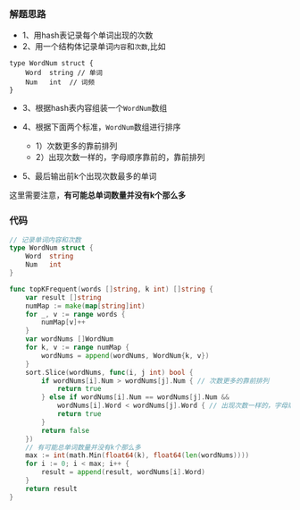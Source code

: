 ### 解题思路
* 1、用hash表记录每个单词出现的次数
* 2、用一个结构体记录单词``内容``和``次数``,比如
```
type WordNum struct {
	Word  string // 单词
	Num   int  // 词频
}
```
* 3、根据hash表内容组装一个``WordNum``数组

* 4、根据下面两个标准，``WordNum``数组进行排序
    * 1）次数更多的靠前排列
    * 2）出现次数一样的，字母顺序靠前的，靠前排列

* 5、最后输出前k个出现次数最多的单词

这里需要注意，**有可能总单词数量并没有k个那么多**

### 代码

```go
// 记录单词内容和次数
type WordNum struct {
	Word  string
	Num   int
}

func topKFrequent(words []string, k int) []string {
	var result []string
	numMap := make(map[string]int)
	for _, v := range words {
		numMap[v]++
	}
	var wordNums []WordNum
	for k, v := range numMap {
		wordNums = append(wordNums, WordNum{k, v})
	}
	sort.Slice(wordNums, func(i, j int) bool {
		if wordNums[i].Num > wordNums[j].Num { // 次数更多的靠前排列
			return true
		} else if wordNums[i].Num == wordNums[j].Num &&
			wordNums[i].Word < wordNums[j].Word { // 出现次数一样的，字母顺序靠前的，靠前排列
			return true
		}
		return false
	})
	// 有可能总单词数量并没有k个那么多
	max := int(math.Min(float64(k), float64(len(wordNums))))
	for i := 0; i < max; i++ {
		result = append(result, wordNums[i].Word)
	}
	return result
}
```

